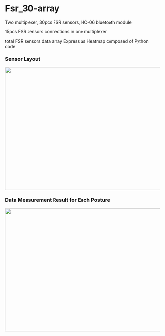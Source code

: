 # Fsr_30-array

Two multiplexer, 30pcs FSR sensors, HC-06 bluetooth module

15pcs FSR sensors connections in one multiplexer

total FSR sensors data array Express as Heatmap composed of Python code

### Sensor Layout
<img src = "https://user-images.githubusercontent.com/70682288/101593969-40837700-3a34-11eb-9706-4c389b1ebdb3.PNG" width="600" height="400">

### Data Measurement Result for Each Posture
<img src = "https://user-images.githubusercontent.com/70682288/101594203-a1ab4a80-3a34-11eb-9bb7-4f1d23fc6895.png" width="600" height="400">
